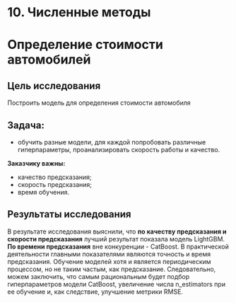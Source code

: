 # 10. Численные методы 

# Определение стоимости автомобилей

## Цель исследования
Построить модель для определения стоимости автомобиля

## Задача:
   - обучить разные модели, для каждой попробовать различные гиперпараметры, проанализировать скорость работы и качество.

**Заказчику важны:** 
   - качество предсказания;
   - скорость предсказания;
   - время обучения.

## Результаты исследования

В результате исследования выяснили, что **по качеству предсказания и скорости предсказания** лучший результат показала модель LightGBM. **По времени предсказания** вне конкуренции - CatBoost.
В практической деятельности главными показателями являются точность и время предсказания. Обучение моделей хотя и является периодическим процессом, но не таким частым, как предсказание. Следовательно, можем заключить, что самым рациональным будет подбор гиперпараметров модели CatBoost, увеличение числа n_estimators при ее обучение и, как следствие, улучшение метрики RMSE.